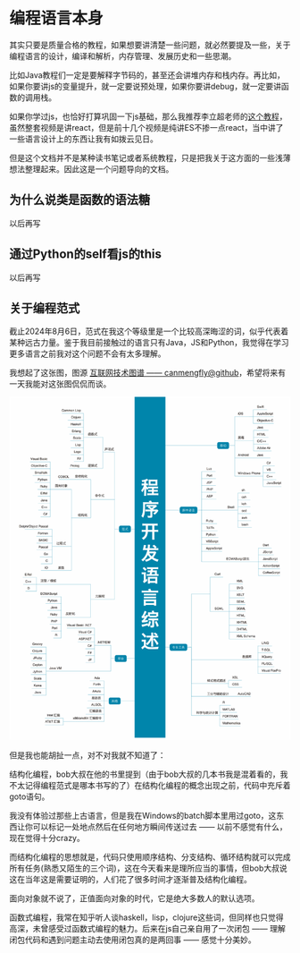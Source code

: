 # 编程语言本身

其实只要是质量合格的教程，如果想要讲清楚一些问题，就必然要提及一些，关于编程语言的设计，编译和解析，内存管理、发展历史和一些思潮。

比如Java教程们一定是要解释字节码的，甚至还会讲堆内存和栈内存。再比如，如果你要讲js的变量提升，就一定要说预处理，如果你要讲debug，就一定要讲函数的调用栈。

如果你学过js，也恰好打算巩固一下js基础，那么我推荐李立超老师的[这个教程](https://www.bilibili.com/video/BV1bS4y1b7NV/)，虽然整套视频是讲react，但是前十几个视频是纯讲ES不掺一点react，当中讲了一些语言设计上的东西让我有如拨云见日。

但是这个文档并不是某种读书笔记或者系统教程，只是把我关于这方面的一些浅薄想法整理起来。因此这是一个问题导向的文档。

## 为什么说类是函数的语法糖
以后再写

## 通过Python的self看js的this
以后再写

## 关于编程范式

截止2024年8月6日，范式在我这个等级里是一个比较高深晦涩的词，似乎代表着某种远古力量。鉴于我目前接触过的语言只有Java，JS和Python，我觉得在学习更多语言之前我对这个问题不会有太多理解。

我想起了这张图，图源 [互联网技术图谱 —— canmengfly@github](https://canmengfly.github.io/techmap/#)，希望将来有一天我能对这张图侃侃而谈。

![](programming-language-overview.png)


但是我也能胡扯一点，对不对我就不知道了：

结构化编程，bob大叔在他的书里提到（由于bob大叔的几本书我是混着看的，我不太记得编程范式是哪本书写的了）在结构化编程的概念出现之前，代码中充斥着goto语句。

我没有体验过那些上古语言，但是我在Windows的batch脚本里用过goto，这东西让你可以标记一处地点然后在任何地方瞬间传送过去 —— 以前不感觉有什么，现在觉得十分crazy。

而结构化编程的思想就是，代码只使用顺序结构、分支结构、循环结构就可以完成所有任务(熟悉又陌生的三个词)，这在今天看来是理所应当的事情，但bob大叔说这在当年这是需要证明的，人们花了很多时间才逐渐普及结构化编程。

面向对象就不说了，正值面向对象的时代，它是绝大多数人的默认选项。

函数式编程，我常在知乎听人谈haskell，lisp，clojure这些词，但同样也只觉得高深，未曾感受过函数式编程的魅力。后来在js自己亲自用了一次闭包 —— 理解闭包代码和遇到问题主动去使用闭包真的是两回事 —— 感觉十分美妙。